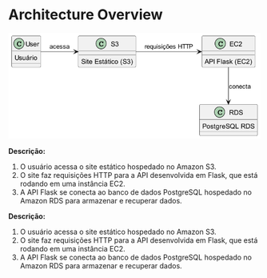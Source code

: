 # Architecture Overview


![Diagrama da Arquitetura](arquitetura.png)

**Descrição:**

1. O usuário acessa o site estático hospedado no Amazon S3.
2. O site faz requisições HTTP para a API desenvolvida em Flask, que está rodando em uma instância EC2.
3. A API Flask se conecta ao banco de dados PostgreSQL hospedado no Amazon RDS para armazenar e recuperar dados.

**Descrição:**

1. O usuário acessa o site estático hospedado no Amazon S3.
2. O site faz requisições HTTP para a API desenvolvida em Flask, que está rodando em uma instância EC2.
3. A API Flask se conecta ao banco de dados PostgreSQL hospedado no Amazon RDS para armazenar e recuperar dados.
